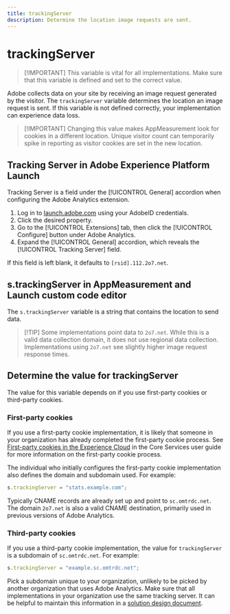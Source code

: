 ```yaml
---
title: trackingServer
description: Determine the location image requests are sent.
---
```


# trackingServer

> [!IMPORTANT] This variable is vital for all implementations. Make sure that this variable is defined and set to the correct value.

Adobe collects data on your site by receiving an image request generated by the visitor. The `trackingServer` variable determines the location an image request is sent. If this variable is not defined correctly, your implementation can experience data loss.

> [!IMPORTANT] Changing this value makes AppMeasurement look for cookies in a different location. Unique visitor count can temporarily spike in reporting as visitor cookies are set in the new location.

## Tracking Server in Adobe Experience Platform Launch

Tracking Server is a field under the [!UICONTROL General] accordion when configuring the Adobe Analytics extension.

1. Log in to [launch.adobe.com](https://launch.adobe.com) using your AdobeID credentials.
2. Click the desired property.
3. Go to the [!UICONTROL Extensions] tab, then click the [!UICONTROL Configure] button under Adobe Analytics.
4. Expand the [!UICONTROL General] accordion, which reveals the [!UICONTROL Tracking Server] field.

If this field is left blank, it defaults to `[rsid].112.2o7.net`.

## s.trackingServer in AppMeasurement and Launch custom code editor

The `s.trackingServer` variable is a string that contains the location to send data.

> [!TIP] Some implementations point data to `2o7.net`. While this is a valid data collection domain, it does not use regional data collection. Implementations using `2o7.net` see slightly higher image request response times.

## Determine the value for trackingServer

The value for this variable depends on if you use first-party cookies or third-party cookies.

### First-party cookies

If you use a first-party cookie implementation, it is likely that someone in your organization has already completed the first-party cookie process. See [First-party cookies in the Experience Cloud](https://docs.adobe.com/content/help/en/core-services/interface/ec-cookies/cookies-first-party.html) in the Core Services user guide for more information on the first-party cookie process.

The individual who initially configures the first-party cookie implementation also defines the domain and subdomain used. For example:

```js
s.trackingServer = "stats.example.com";
```

Typically CNAME records are already set up and point to `sc.omtrdc.net`. The domain `2o7.net` is also a valid CNAME destination, primarily used in previous versions of Adobe Analytics.

### Third-party cookies

If you use a third-party cookie implementation, the value for `trackingServer` is a subdomain of `sc.omtrdc.net`. For example:

```js
s.trackingServer = "example.sc.omtrdc.net";
```

Pick a subdomain unique to your organization, unlikely to be picked by another organization that uses Adobe Analytics. Make sure that all implementations in your organization use the same tracking server. It can be helpful to maintain this information in a [solution design document](../../prepare/solution-design.md).
